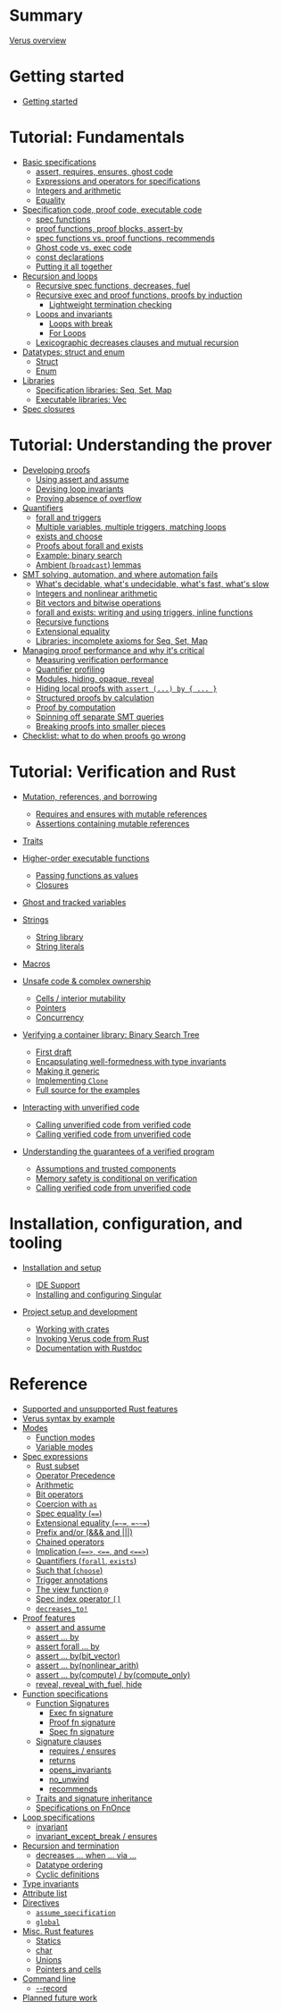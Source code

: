 # Summary

[Verus overview](./overview.md)

# Getting started

- [Getting started](./getting_started.md)

# Tutorial: Fundamentals

- [Basic specifications](specs.md)
    - [assert, requires, ensures, ghost code](./requires_ensures.md)
    - [Expressions and operators for specifications](./operators.md)
    - [Integers and arithmetic](./integers.md)
    - [Equality](./equality.md)
- [Specification code, proof code, executable code](modes.md)
    - [spec functions](spec_functions.md)
    - [proof functions, proof blocks, assert-by](proof_functions.md)
    - [spec functions vs. proof functions, recommends](spec_vs_proof.md)
    - [Ghost code vs. exec code](ghost_vs_exec.md)
    - [const declarations](const.md)
    - [Putting it all together](triangle.md)
- [Recursion and loops](recursion_loops.md)
    - [Recursive spec functions, decreases, fuel](recursion.md)
    - [Recursive exec and proof functions, proofs by induction](induction.md)
        - [Lightweight termination checking](exec_termination.md)
    - [Loops and invariants](while.md)
        - [Loops with break](break.md)
        - [For Loops](for.md)
    - [Lexicographic decreases clauses and mutual recursion](lex_mutual.md)
- [Datatypes: struct and enum](datatypes.md)
    - [Struct](datatypes_struct.md)
    - [Enum](datatypes_enum.md)
- [Libraries](vstd.md)
    - [Specification libraries: Seq, Set, Map](spec_lib.md)
    - [Executable libraries: Vec](exec_lib.md)
- [Spec closures](spec_closures.md)

# Tutorial: Understanding the prover

- [Developing proofs](develop_proofs.md)
    - [Using assert and assume](assert_assume.md)
    - [Devising loop invariants](invariants.md)
    - [Proving absence of overflow](overflow.md)
- [Quantifiers](quants.md)
    - [forall and triggers](forall.md)
    - [Multiple variables, multiple triggers, matching loops](multitriggers.md)
    - [exists and choose](exists.md)
    - [Proofs about forall and exists](quantproofs.md)
    - [Example: binary search](binary_search.md)
    - [Ambient (`broadcast`) lemmas](broadcast_proof.md)
- [SMT solving, automation, and where automation fails](smt_failures.md)
    - [What's decidable, what's undecidable, what's fast, what's slow]() <!--- Chris --->
    - [Integers and nonlinear arithmetic](nonlinear.md)
    - [Bit vectors and bitwise operations](bitvec.md)
    - [forall and exists: writing and using triggers, inline functions]() <!--- Chris --->
    - [Recursive functions]() <!--- Chris --->
    - [Extensional equality](extensional_equality.md)
    - [Libraries: incomplete axioms for Seq, Set, Map]() <!--- Chris --->
- [Managing proof performance and why it's critical](smt_perf_overview.md)
    - [Measuring verification performance](performance.md)
    - [Quantifier profiling](profiling.md)
    - [Modules, hiding, opaque, reveal]() <!--- Chris --->
    - [Hiding local proofs with `assert (...) by { ... }`](assert_by.md)
    - [Structured proofs by calculation](calc.md)
    - [Proof by computation](assert_by_compute.md)
    - [Spinning off separate SMT queries]()
    - [Breaking proofs into smaller pieces](breaking_proofs_into_pieces.md)
- [Checklist: what to do when proofs go wrong](checklist.md)

# Tutorial: Verification and Rust

- [Mutation, references, and borrowing]() <!--- Andrea --->
    - [Requires and ensures with mutable references]() <!--- Andrea --->
    - [Assertions containing mutable references]() <!--- Andrea --->
- [Traits]()
- [Higher-order executable functions](./higher-order-fns.md)
    - [Passing functions as values](./exec_funs_as_values.md)
    - [Closures](./exec_closures.md)
- [Ghost and tracked variables]()
- [Strings]() <!--- Andrea --->
    - [String library]() <!--- Andrea --->
    - [String literals]() <!--- Andrea --->
- [Macros]()

- [Unsafe code & complex ownership](./complex_ownership.md)
  - [Cells / interior mutability](./interior_mutability.md)
  - [Pointers](./pointers.md)
  - [Concurrency](concurrency.md)

- [Verifying a container library: Binary Search Tree](./container_bst.md)
  - [First draft](./container_bst_first_draft.md)
  - [Encapsulating well-formedness with type invariants](./container_bst_type_invariant.md)
  - [Making it generic](./container_bst_generic.md)
  - [Implementing `Clone`](./container_bst_clone.md)
  - [Full source for the examples](./container_bst_all_source.md)

- [Interacting with unverified code](./interacting-with-unverified-code.md)
  - [Calling unverified code from verified code](./calling-unverified-from-verified.md)
  - [Calling verified code from unverified code](./calling-verified-from-unverified.md)

- [Understanding the guarantees of a verified program](./guarantees.md)
  - [Assumptions and trusted components](./tcb.md)
  - [Memory safety is conditional on verification](./memory-safety.md)
  - [Calling verified code from unverified code](./call-from-unverified-code.md)

# Installation, configuration, and tooling

- [Installation and setup]()
  - [IDE Support](ide_support.md)
  - [Installing and configuring Singular](./install-singular.md)

- [Project setup and development]()
  - [Working with crates]()
  - [Invoking Verus code from Rust]()
  - [Documentation with Rustdoc](./verusdoc.md)

# Reference

- [Supported and unsupported Rust features](./features.md)
- [Verus syntax by example](syntax.md)
- [Modes]()
  - [Function modes]()
  - [Variable modes](./reference-var-modes.md)
- [Spec expressions](./spec-expressions.md)
  - [Rust subset](./spec-rust-subset.md)
  - [Operator Precedence](./spec-operator-precedence.md)
  - [Arithmetic](./spec-arithmetic.md)
  - [Bit operators](./spec-bit-ops.md)
  - [Coercion with `as`](./reference-as.md)
  - [Spec equality (`==`)](./spec-equality.md)
  - [Extensional equality (`=~=`, `=~~=`)](./ref-extensional-equality.md)
  - [Prefix and/or (&&& and |||)](./prefix-and-or.md)
  - [Chained operators](./reference-chained-op.md)
  - [Implication (`==>`, `<==`, and `<==>`)](./reference-implication.md)
  - [Quantifiers (`forall`, `exists`)](./spec-quantifiers.md)
  - [Such that (`choose`)](./spec-choose.md)
  - [Trigger annotations](./trigger-annotations.md)
  - [The view function `@`](./reference-at-sign.md)
  - [Spec index operator `[]`](./reference-spec-index.md)
  - [`decreases_to!`](./reference-decreases-to.md)
- [Proof features]()
  - [assert and assume]()
  - [assert ... by](./reference-assert-by.md)
  - [assert forall ... by](./reference-assert-forall-by.md)
  - [assert ... by(bit_vector)](./reference-assert-by-bit-vector.md)
  - [assert ... by(nonlinear_arith)](./reference-assert-by-nonlinear.md)
  - [assert ... by(compute) / by(compute_only)](./reference-assert-by-compute.md)
  - [reveal, reveal_with_fuel, hide](./reference-reveal-hide.md)
- [Function specifications]()
  - [Function Signatures]()
    - [Exec fn signature](./reference-exec-signature.md)
    - [Proof fn signature](./reference-proof-signature.md)
    - [Spec fn signature](./reference-spec-signature.md)
  - [Signature clauses]()
    - [requires / ensures]()
    - [returns](./reference-returns.md)
    - [opens_invariants](./reference-opens-invariants.md)
    - [no_unwind](./reference-unwind-sig.md)
    - [recommends](./reference-recommends.md)
  - [Traits and signature inheritance](./reference-signature-inheritance.md)
  - [Specifications on FnOnce](./reference-signature-fnonce.md)
- [Loop specifications]()
  - [invariant]()
  - [invariant_except_break / ensures]()
- [Recursion and termination]()
  - [decreases ... when ... via ...](./reference-decreases.md)
  - [Datatype ordering]()
  - [Cyclic definitions]()
- [Type invariants](./reference-type-invariants.md)
- [Attribute list](./reference-attributes.md)
- [Directives]()
  - [`assume_specification`](./reference-assume-specification.md)
  - [`global`](./reference-global.md)
- [Misc. Rust features]()
  - [Statics](./static.md)
  - [char](./char.md)
  - [Unions](./reference-unions.md)
  - [Pointers and cells](./reference-pointers-cells.md)
- [Command line]()
  - [--record](./reference-flag-record.md)
- [Planned future work]()

